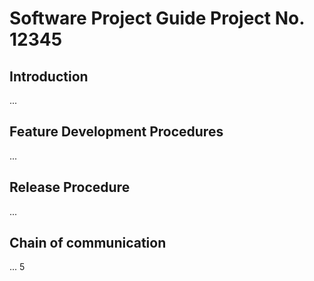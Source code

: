 # Software Project Guide Project No. 12345
## Introduction
...
## Feature Development Procedures
...
## Release Procedure
...
## Chain of communication
...
5

